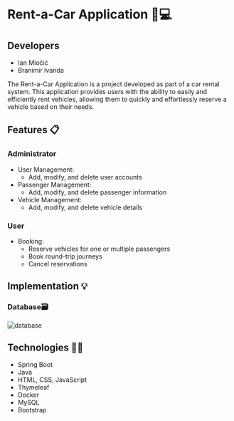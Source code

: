 # Rent-a-Car Application 🚗💻
 
## Developers

- Ian Miočić
- Branimir Ivanda


The Rent-a-Car Application is a project developed as part of a car rental system. This application provides users with the ability to easily and efficiently rent vehicles, allowing them to quickly and effortlessly reserve a vehicle based on their needs.

## Features 📋

### Administrator

- User Management:
  - Add, modify, and delete user accounts
- Passenger Management:
  - Add, modify, and delete passenger information
- Vehicle Management:
  - Add, modify, and delete vehicle details

### User

- Booking:
  - Reserve vehicles for one or multiple passengers
  - Book round-trip journeys
  - Cancel reservations

## Implementation 💡

### Database🗃️
![database](https://github.com/OSS-Java-Seminar-2023/RentACar/assets/114437400/6d44e87c-df74-4ee4-b2c6-6d9ae740e098)



## Technologies 👨‍💻

- Spring Boot
- Java
- HTML, CSS, JavaScript
- Thymeleaf 
- Docker
- MySQL
- Bootstrap


